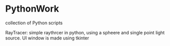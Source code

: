 # PythonWork
collection of Python scripts 

RayTracer: simple raythrcer in python, using a spheere and single point light source. UI window is made using tkinter
